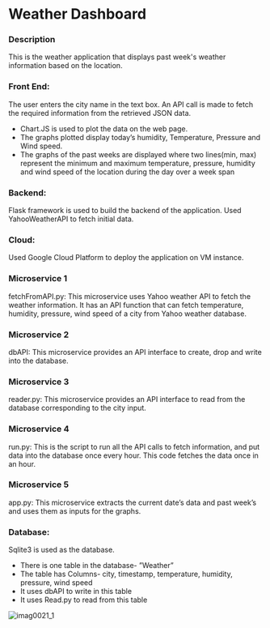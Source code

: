 # Weather Dashboard

### Description
This is the weather application that displays past week's weather information based on the location. 

### Front End: 
The user enters the city name in the text box. An API call is made to fetch the required information from the retrieved JSON data. 
* Chart.JS is used to plot the data on the web page.
* The graphs plotted display today’s humidity, Temperature, Pressure and Wind speed. 
* The graphs of the past weeks are displayed where two lines(min, max) represent the minimum and maximum temperature, pressure, humidity and wind speed of the location during the day over a week span

### Backend:
Flask framework is used to build the backend of the application. Used YahooWeatherAPI to fetch initial data.

### Cloud:
Used Google Cloud Platform to deploy the application on VM instance.

### Microservice 1
fetchFromAPI.py:  This microservice uses Yahoo weather API to fetch the weather information. It has an API function that can fetch temperature, humidity, pressure, wind speed of a city from Yahoo weather database.

### Microservice 2
dbAPI: This microservice provides an API interface to create, drop and write into the database.
	
### Microservice 3
reader.py: This microservice provides an API interface to read from the database corresponding to the city input.

### Microservice 4
run.py: This is the script to run all the API calls to fetch information, and put data into the database once every hour. This code fetches the data once in an hour.

### Microservice 5
app.py: This microservice extracts the current date’s data and past week’s and uses them as inputs for the graphs.

### Database:
Sqlite3 is used as the database.
* There is one table in the database- ”Weather”
* The table has Columns- city, timestamp, temperature, humidity, pressure, wind speed
* It uses dbAPI to write in this table
* It uses Read.py to read from this table

![imag0021_1](https://user-images.githubusercontent.com/13951660/30362434-b05361b6-9821-11e7-90dc-6625ad1f436e.jpg)
